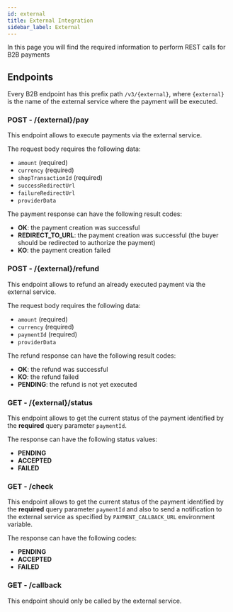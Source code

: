 ```yaml
---
id: external
title: External Integration
sidebar_label: External
---
```

In this page you will find the required information to perform REST calls for B2B payments

## Endpoints

Every B2B endpoint has this prefix path `/v3/{external}`, where `{external}` is the name of the external service where the payment will be executed.

### POST - /{external}/pay

This endpoint allows to execute payments via the external service.

The request body requires the following data:
- `amount` (required)
- `currency` (required)
- `shopTransactionId` (required)
- `successRedirectUrl`
- `failureRedirectUrl`
- `providerData`

The payment response can have the following result codes:
- **OK**: the payment creation was successful
- **REDIRECT_TO_URL**: the payment creation was successful (the buyer should be redirected to authorize the payment) 
- **KO**: the payment creation failed

### POST - /{external}/refund

This endpoint allows to refund an already executed payment via the external service.

The request body requires the following data:
- `amount` (required)
- `currency` (required)
- `paymentId` (required)
- `providerData`

The refund response can have the following result codes:
- **OK**: the refund was successful
- **KO**: the refund failed
- **PENDING**: the refund is not yet executed

### GET - /{external}/status

This endpoint allows to get the current status of the payment identified by the **required** query parameter `paymentId`.

The response can have the following status values: 
- **PENDING**
- **ACCEPTED**
- **FAILED**

### GET - /check

This endpoint allows to get the current status of the payment identified by the **required** query parameter `paymentId` and also to send a notification to the external service as specified by `PAYMENT_CALLBACK_URL` environment variable.

The response can have the following codes:
- **PENDING**
- **ACCEPTED**
- **FAILED**

### GET - /callback

This endpoint should only be called by the external service.
